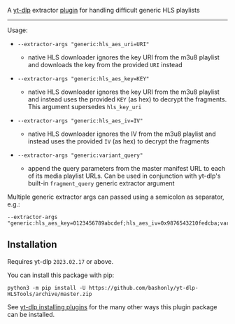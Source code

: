 A [yt-dlp](https://github.com/yt-dlp/yt-dlp) extractor [plugin](https://github.com/yt-dlp/yt-dlp#plugins) for handling difficult generic HLS playlists

---

Usage:

 * `--extractor-args "generic:hls_aes_uri=URI"`
   * native HLS downloader ignores the key URI from the m3u8 playlist and downloads the key from the provided `URI` instead

 * `--extractor-args "generic:hls_aes_key=KEY"`
   * native HLS downloader ignores the key URI from the m3u8 playlist and instead uses the provided `KEY` (as hex) to decrypt the fragments. This argument supersedes `hls_key_uri`

 * `--extractor-args "generic:hls_aes_iv=IV"`
   * native HLS downloader ignores the IV from the m3u8 playlist and instead uses the provided `IV` (as hex) to decrypt the fragments

 * `--extractor-args "generic:variant_query"`
   * append the query parameters from the master manifest URL to each of its media playlist URLs. Can be used in conjunction with yt-dlp's built-in `fragment_query` generic extractor argument

Multiple generic extractor args can passed using a semicolon as separator, e.g.:
```
--extractor-args "generic:hls_aes_key=0123456789abcdef;hls_aes_iv=0x9876543210fedcba;variant_query;fragment_query"
```


## Installation

Requires yt-dlp `2023.02.17` or above.

You can install this package with pip:
```
python3 -m pip install -U https://github.com/bashonly/yt-dlp-HLSTools/archive/master.zip
```

See [yt-dlp installing plugins](https://github.com/yt-dlp/yt-dlp#installing-plugins) for the many other ways this plugin package can be installed.
